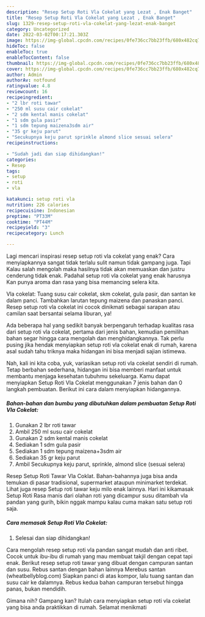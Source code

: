 ```yaml
---
description: "Resep Setup Roti Vla Cokelat yang Lezat , Enak Banget"
title: "Resep Setup Roti Vla Cokelat yang Lezat , Enak Banget"
slug: 1329-resep-setup-roti-vla-cokelat-yang-lezat-enak-banget
category: Uncategorized
date: 2022-03-02T00:17:21.303Z
image: https://img-global.cpcdn.com/recipes/0fe736cc7bb23ffb/680x482cq70/setup-roti-vla-cokelat-foto-resep-utama.jpg
hideToc: false
enableToc: true
enableTocContent: false
thumbnail: https://img-global.cpcdn.com/recipes/0fe736cc7bb23ffb/680x482cq70/setup-roti-vla-cokelat-foto-resep-utama.jpg
cover: https://img-global.cpcdn.com/recipes/0fe736cc7bb23ffb/680x482cq70/setup-roti-vla-cokelat-foto-resep-utama.jpg
author: Admin
authorAv: notfound
ratingvalue: 4.8
reviewcount: 16
recipeingredient:
- "2 lbr roti tawar"
- "250 ml susu cair cokelat"
- "2 sdm kental manis cokelat"
- "1 sdm gula pasir"
- "1 sdm tepung maizena3sdm air"
- "35 gr keju parut"
- "Secukupnya keju parut sprinkle almond slice sesuai selera"
recipeinstructions:

- "Sudah jadi dan siap dihidangkan!"
categories:
- Resep
tags:
- setup
- roti
- vla

katakunci: setup roti vla 
nutrition: 226 calories
recipecuisine: Indonesian
preptime: "PT33M"
cooktime: "PT44M"
recipeyield: "3"
recipecategory: Lunch

---
```



Lagi mencari inspirasi resep setup roti vla cokelat yang enak? Cara menyiapkannya sangat tidak terlalu sulit namun tidak gampang juga. Tapi Kalau salah mengolah maka hasilnya tidak akan memuaskan dan justru cenderung tidak enak. Padahal setup roti vla cokelat yang enak harusnya Kan punya aroma dan rasa yang bisa memancing selera kita.


Vla cokelat: Tuang susu cair cokelat, skm cokelat, gula pasir, dan santan ke dalam panci. Tambahkan larutan tepung maizena dan panaskan panci. Resep setup roti vla cokelat ini cocok dinikmati sebagai sarapan atau camilan saat bersantai selama liburan, ya!

Ada beberapa hal yang sedikit banyak berpengaruh terhadap kualitas rasa dari setup roti vla cokelat, pertama dari jenis bahan, kemudian pemilihan bahan segar hingga cara mengolah dan menghidangkannya. Tak perlu pusing jika hendak menyiapkan setup roti vla cokelat enak di rumah, karena asal sudah tahu triknya maka hidangan ini bisa menjadi sajian istimewa.


Nah, kali ini kita coba, yuk, variasikan setup roti vla cokelat sendiri di rumah. Tetap berbahan sederhana, hidangan ini bisa memberi manfaat untuk membantu menjaga kesehatan tubuhmu sekeluarga. Kamu dapat menyiapkan Setup Roti Vla Cokelat menggunakan 7 jenis bahan dan 0 langkah pembuatan. Berikut ini cara dalam menyiapkan hidangannya.

<!--inarticleads1-->

##### Bahan-bahan dan bumbu yang dibutuhkan dalam pembuatan Setup Roti Vla Cokelat:

1. Gunakan 2 lbr roti tawar
1. Ambil 250 ml susu cair cokelat
1. Gunakan 2 sdm kental manis cokelat
1. Sediakan 1 sdm gula pasir
1. Sediakan 1 sdm tepung maizena+3sdm air
1. Sediakan 35 gr keju parut
1. Ambil Secukupnya keju parut, sprinkle, almond slice (sesuai selera)


Resep Setup Roti Tawar Vla Coklat. Bahan-bahannya juga bisa anda temukan di pasar tradisional, supermarket ataupun minimarket terdekat. Lihat juga resep Setup roti tawar keju milo enak lainnya. Hari ini kikamasak Setup Roti Rasa manis dari olahan roti yang dicampur susu ditambah vla pandan yang gurih, bikin nggak mampu kalau cuma makan satu setup roti saja. 

<!--inarticleads2-->

##### Cara memasak Setup Roti Vla Cokelat:


1. Selesai dan siap dihidangkan!

Cara mengolah resep setup roti vla pandan sangat mudah dan anti ribet. Cocok untuk ibu-ibu di rumah yang mau membuat takjil dengan cepat tapi enak. Berikut resep setup roti tawar yang dibuat dengan campuran santan dan susu. Rebus santan dengan bahan lainnya Merebus santan (wheatbellyblog.com) Siapkan panci di atas kompor, lalu tuang santan dan susu cair ke dalamnya. Rebus kedua bahan campuran tersebut hingga panas, bukan mendidih. 

Gimana nih? Gampang kan? Itulah cara menyiapkan setup roti vla cokelat yang bisa anda praktikkan di rumah. Selamat menikmati
